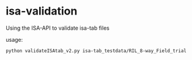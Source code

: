 # isa-validation
Using the ISA-API to validate isa-tab files


usage:
```bash
python validateISAtab_v2.py isa-tab_testdata/RIL_8-way_Field_trial
```
